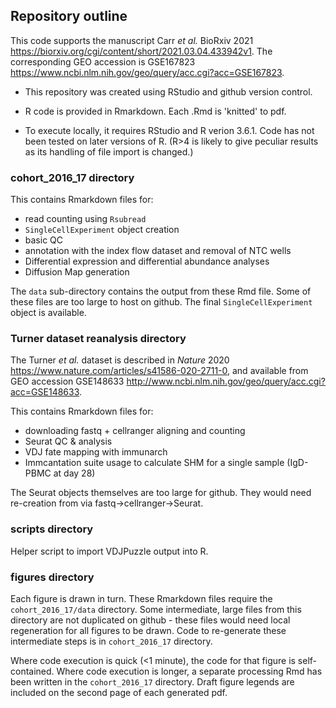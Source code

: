 ## Repository outline

This code supports the manuscript Carr _et al._ BioRxiv 2021 https://biorxiv.org/cgi/content/short/2021.03.04.433942v1.
The corresponding GEO accession is GSE167823 https://www.ncbi.nlm.nih.gov/geo/query/acc.cgi?acc=GSE167823.

- This repository was created using RStudio and github version control.

- R code is provided in Rmarkdown. Each .Rmd is 'knitted' to pdf.

- To execute locally, it requires RStudio and R verion 3.6.1. Code has not been tested on later versions of R. (R>4 is likely to give peculiar results as its handling of file import is changed.)


### cohort_2016_17 directory

This contains Rmarkdown files for:

- read counting using `Rsubread`
- `SingleCellExperiment` object creation
- basic QC
- annotation with the index flow dataset and removal of NTC wells
- Differential expression and differential abundance analyses
- Diffusion Map generation

The `data` sub-directory contains the output from these Rmd file. Some of these files are too large to host on github. The final `SingleCellExperiment` object is available.


### Turner dataset reanalysis directory

The Turner _et al._ dataset is described in _Nature_ 2020 https://www.nature.com/articles/s41586-020-2711-0, and available from GEO accession GSE148633 http://www.ncbi.nlm.nih.gov/geo/query/acc.cgi?acc=GSE148633.

This contains Rmarkdown files for:

- downloading fastq + cellranger aligning and counting
- Seurat QC & analysis
- VDJ fate mapping with immunarch
- Immcantation suite usage to calculate SHM for a single sample (IgD- PBMC at day 28)

The Seurat objects themselves are too large for github. They would need re-creation from via fastq->cellranger->Seurat.

### scripts directory

Helper script to import VDJPuzzle output into R.


### figures directory

Each figure is drawn in turn.
These Rmarkdown files require the `cohort_2016_17/data` directory. Some intermediate, large files from this directory are not duplicated on github - these files would need local regeneration for all figures to be drawn. Code to re-generate these intermediate steps is in `cohort_2016_17` directory.


Where code execution is quick (<1 minute), the code for that figure is self-contained.
Where code execution is longer, a separate processing Rmd has been written in the `cohort_2016_17` directory.
Draft figure legends are included on the second page of each generated pdf.
